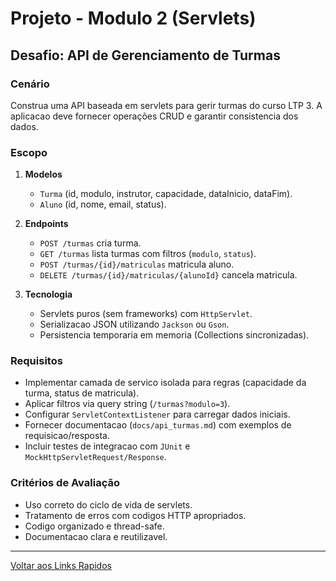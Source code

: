 # Projeto - Modulo 2 (Servlets)

## Desafio: API de Gerenciamento de Turmas

### Cenário
Construa uma API baseada em servlets para gerir turmas do curso LTP 3. A aplicacao deve fornecer operações CRUD e garantir consistencia dos dados.

### Escopo
1. **Modelos**
   - `Turma` (id, modulo, instrutor, capacidade, dataInicio, dataFim).
   - `Aluno` (id, nome, email, status).

2. **Endpoints**
   - `POST /turmas` cria turma.
   - `GET /turmas` lista turmas com filtros (`modulo`, `status`).
   - `POST /turmas/{id}/matriculas` matricula aluno.
   - `DELETE /turmas/{id}/matriculas/{alunoId}` cancela matricula.

3. **Tecnologia**
   - Servlets puros (sem frameworks) com `HttpServlet`.
   - Serializacao JSON utilizando `Jackson` ou `Gson`.
   - Persistencia temporaria em memoria (Collections sincronizadas).

### Requisitos
- Implementar camada de servico isolada para regras (capacidade da turma, status de matricula).
- Aplicar filtros via query string (`/turmas?modulo=3`).
- Configurar `ServletContextListener` para carregar dados iniciais.
- Fornecer documentacao (`docs/api_turmas.md`) com exemplos de requisicao/resposta.
- Incluir testes de integracao com `JUnit` e `MockHttpServletRequest/Response`.

### Critérios de Avaliação
- Uso correto do ciclo de vida de servlets.
- Tratamento de erros com codigos HTTP apropriados.
- Codigo organizado e thread-safe.
- Documentacao clara e reutilizavel.

---

[Voltar aos Links Rapidos](../README.md#links-rapidos)
